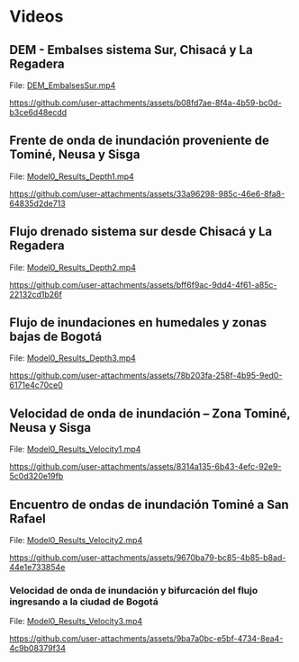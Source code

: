 # Videos


## DEM - Embalses sistema Sur, Chisacá y La Regadera

File: [DEM_EmbalsesSur.mp4](DEM_EmbalsesSur.md)

https://github.com/user-attachments/assets/b08fd7ae-8f4a-4b59-bc0d-b3ce6d48ecdd


## Frente de onda de inundación proveniente de Tominé, Neusa y Sisga 

File: [Model0_Results_Depth1.mp4](Model0_Results_Depth1.md)

https://github.com/user-attachments/assets/33a96298-985c-46e6-8fa8-64835d2de713


## Flujo drenado sistema sur desde Chisacá y La Regadera

File: [Model0_Results_Depth2.mp4](Model0_Results_Depth2.md)

https://github.com/user-attachments/assets/bff6f9ac-9dd4-4f61-a85c-22132cd1b26f


## Flujo de inundaciones en humedales y zonas bajas de Bogotá

File: [Model0_Results_Depth3.mp4](Model0_Results_Depth3.md)

https://github.com/user-attachments/assets/78b203fa-258f-4b95-9ed0-6171e4c70ce0


## Velocidad de onda de inundación – Zona Tominé, Neusa y Sisga

File: [Model0_Results_Velocity1.mp4](Model0_Results_Velocity1.md)

https://github.com/user-attachments/assets/8314a135-6b43-4efc-92e9-5c0d320e19fb


## Encuentro de ondas de inundación Tominé a San Rafael

File: [Model0_Results_Velocity2.mp4](Model0_Results_Velocity2.md)

https://github.com/user-attachments/assets/9670ba79-bc85-4b85-b8ad-44e1e733854e


### Velocidad de onda de inundación y bifurcación del flujo ingresando a la ciudad de Bogotá

File: [Model0_Results_Velocity3.mp4](Model0_Results_Velocity3.md)

https://github.com/user-attachments/assets/9ba7a0bc-e5bf-4734-8ea4-4c9b08379f34
